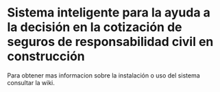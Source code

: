 # Sistema inteligente para la ayuda a la decisión en la cotización de seguros de responsabilidad civil en construcción

Para obtener mas informacion sobre la instalación o uso del sistema consultar la wiki.


